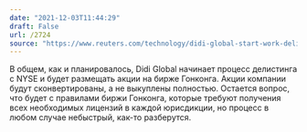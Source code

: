 ```yaml
---
date: "2021-12-03T11:44:29"
draft: False
url: /2724
source: "https://www.reuters.com/technology/didi-global-start-work-delisting-new-york-pursue-ipo-hong-kong-2021-12-03/"
---
```


В общем, как и планировалось, Didi Global начинает процесс делистинга с NYSE и будет размещать акции на бирже Гонконга. Акции компании будут сконвертированы, а не выкуплены полностью. Остается вопрос, что будет с правилами биржи Гонконга, которые требуют получения всех необходимых лицензий в каждой юрисдикции, но процесс в любом случае небыстрый, как-то разберутся.
